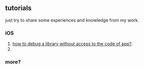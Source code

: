 ## tutorials
just try to share some experiences and knowledge from my work.</br>

### iOS
1. [how to debug a library without access to the code of app?](https://github.com/henern/tutorials/wiki/debug-ios-lib-without-code).
2. 


### more?
